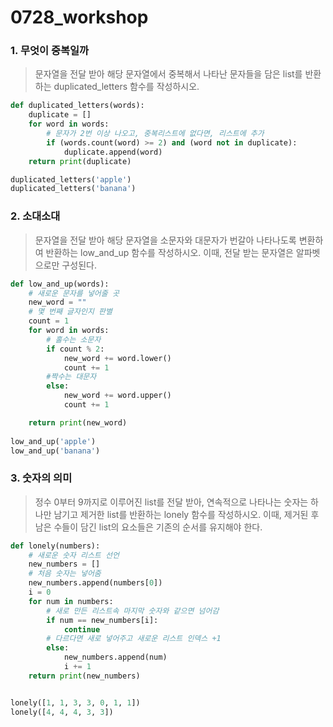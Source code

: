 # 0728_workshop

### 1. 무엇이 중복일까

> 문자열을 전달 받아 해당 문자열에서 중복해서 나타난 문자들을 담은 list를 반환하는  duplicated_letters 함수를 작성하시오.

```python
def duplicated_letters(words):
    duplicate = []
    for word in words:
        # 문자가 2번 이상 나오고, 중복리스트에 없다면, 리스트에 추가
        if (words.count(word) >= 2) and (word not in duplicate):
            duplicate.append(word)
    return print(duplicate)

duplicated_letters('apple')
duplicated_letters('banana')    
```





### 2. 소대소대

> 문자열을 전달 받아 해당 문자열을 소문자와 대문자가 번갈아 나타나도록 변환하여 반환하는  low_and_up 함수를 작성하시오. 이때, 전달 받는 문자열은 알파벳으로만 구성된다.

```python
def low_and_up(words):
    # 새로운 문자를 넣어줄 곳
    new_word = ""
    # 몇 번째 글자인지 판별
    count = 1
    for word in words:
        # 홀수는 소문자
        if count % 2:
            new_word += word.lower()
            count += 1
        #짝수는 대문자
        else:
            new_word += word.upper()
            count += 1

    return print(new_word)        
            
low_and_up('apple')
low_and_up('banana')    
```



### 3. 숫자의 의미

> 정수 0부터 9까지로 이루어진 list를 전달 받아, 연속적으로 나타나는 숫자는 하나만 남기고 제거한 list를 반환하는 lonely 함수를 작성하시오. 이때, 제거된 후 남은 수들이 담긴 list의 요소들은 기존의 순서를 유지해야 한다.

```python
def lonely(numbers):
    # 새로운 숫자 리스트 선언
    new_numbers = []
    # 처음 숫자는 넣어줌
    new_numbers.append(numbers[0])
    i = 0
    for num in numbers:
        # 새로 만든 리스트속 마지막 숫자와 같으면 넘어감
        if num == new_numbers[i]:
            continue
        # 다르다면 새로 넣어주고 새로운 리스트 인덱스 +1
        else:
            new_numbers.append(num)
            i += 1
    return print(new_numbers)    


lonely([1, 1, 3, 3, 0, 1, 1])
lonely([4, 4, 4, 3, 3])
```

